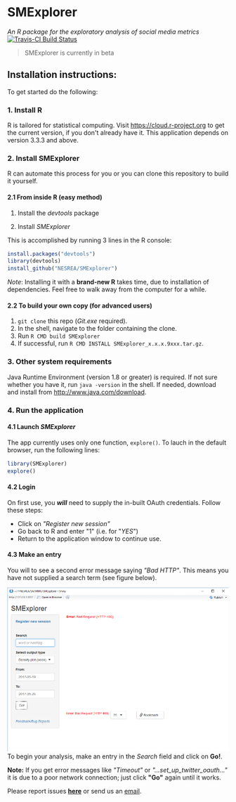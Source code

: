 
<!-- README.md is generated from README.Rmd. Please edit that file -->
SMExplorer
==========

*An R package for the exploratory analysis of social media metrics*  
[![Travis-CI Build Status](https://travis-ci.org/BroVic/SMExplorer.svg?branch=master)](https://travis-ci.org/BroVic/SMExplorer)

> SMExplorer is currently in beta

Installation instructions:
--------------------------

To get started do the following:

### 1. Install R

R is tailored for statistical computing. Visit <https://cloud.r-project.org> to get the current version, if you don't already have it. This application depends on version 3.3.3 and above.

### 2. Install SMExplorer

R can automate this process for you or you can clone this repository to build it yourself.

#### 2.1 From inside R (easy method)

1.  Install the *devtools* package

2.  Install *SMExplorer*

This is accomplished by running 3 lines in the R console:

``` r
install.packages("devtools")
library(devtools)
install_github("NESREA/SMExplorer")
```

*Note*: Installing it with a **brand-new R** takes time, due to installation of dependencies. Feel free to walk away from the computer for a while.

#### 2.2 To build your own copy (for advanced users)

1.  `git clone` this repo (*Git.exe* required).
2.  In the shell, navigate to the folder containing the clone.
3.  Run `R CMD build SMExplorer`
4.  If successful, run `R CMD INSTALL SMExplorer_x.x.x.9xxx.tar.gz`.

### 3. Other system requirements

Java Runtime Environment (version 1.8 or greater) is required. If not sure whether you have it, run `java -version` in the shell. If needed, download and install from <http://www.java.com/download>.

### 4. Run the application  
#### 4.1 Launch *SMExplorer*
The app currently uses only one function, `explore()`. To lauch in the default browser, run the following lines:

``` r
library(SMExplorer)
explore()
```

#### 4.2 Login

On first use, you ***will*** need to supply the in-built OAuth credentials. Follow these steps:
+ Click on *"Register new session"*
+ Go back to R and enter "1" (i.e. for "*YES*")
+ Return to the application window to continue use.

#### 4.3 Make an entry

You will to see a second error message saying *"Bad HTTP"*. This means you have not supplied a search term (see figure below).

![](error-badrequest.PNG)
To begin your analysis, make an entry in the *Search* field and click on **Go!**.

**Note:** If you get error messages like *"Timeout"* or *"...set\_up\_twitter\_oauth..."* it is due to a poor network connection; just click **"Go"** again until it works.

Please report issues **[here](https://github.com/NESREA/SMExplorer/issues)** or send us an [email](mailto:victor.ordu@nesrea.gov.ng).
